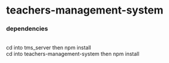 # teachers-management-system

<h3>dependencies</h3>
<br/>
cd into tms_server then npm install 
<br/>
cd into teachers-management-system then npm install 
